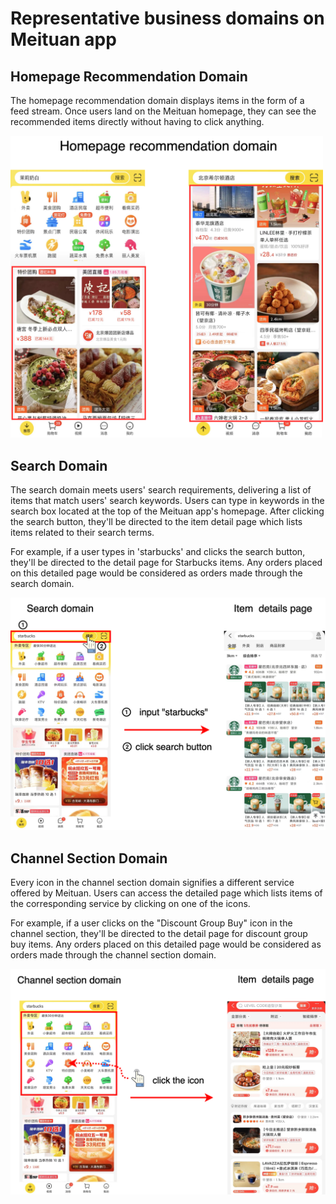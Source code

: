 #  Representative business domains on Meituan app

## Homepage Recommendation Domain
The homepage recommendation domain displays items in the form of a feed stream. Once users land on the Meituan homepage, they can see the recommended items directly without having to click anything.

<img src="https://github.com/Huanglei66/EXIT-Supply/blob/main/Figures/rec-domains.png" alt="rec domain" width="500" height="auto">


## Search Domain
The search domain meets users' search requirements, delivering a list of items that match users' search keywords. Users can type in keywords in the search box located at the top of the Meituan app's homepage. After clicking the search button, they'll be directed to the item detail page which lists items related to their search terms.

For example, if a user types in 'starbucks' and clicks the search button, they'll be directed to the detail page for Starbucks items. Any orders placed on this detailed page would be considered as orders made through the search domain.

<img src="https://github.com/Huanglei66/EXIT-Supply/blob/main/Figures/search-domain.png" alt="search domain" width="700" height="auto">


## Channel Section Domain
Every icon in the channel section domain signifies a different service offered by Meituan. Users can access the detailed page which lists items of the corresponding service by clicking on one of the icons. 

For example, if a user clicks on the "Discount Group Buy" icon in the channel section, they'll be directed to the detail page for discount group buy items. Any orders placed on this detailed page would be considered as orders made through the channel section domain.

<img src="https://github.com/Huanglei66/EXIT-Supply/blob/main/Figures/channel-section-domain.png" alt="channel domain" width="700" height="auto">
